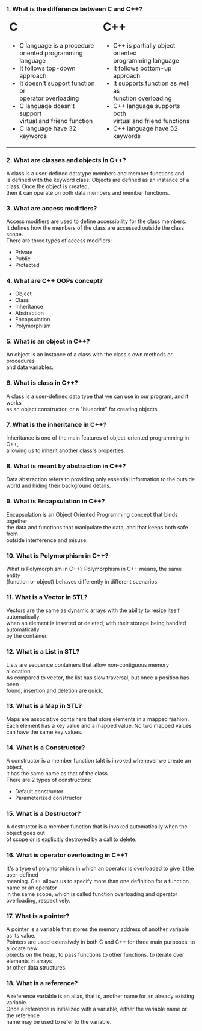 ### 1. What is the difference between C and C++?

<table border="0">
 <tr>
 <td><b style="font-size:30px">C </b></td>
    <td><b style="font-size:30px">C++</b></td>
 </tr>
 <tr>
    <td>
    	<ul>
        	<li> C language is a procedure <br> oriented programming language </li>
  		<li> It follows top-down approach</li>
  		<li> It doesn't support function or <br> operator overloading </li>
            	<li> C language doesn't support <br> virtual and friend function </li>
  		<li> C language have 32 keywords </li>
	</ul>
   </td>
   <td>
    	<ul>
  		<li> C++ is partially object oriented <br> programming language </li>
  		<li> It follows bottom-up approach </li>
  		<li> It supports function as well as <br> function overloading </li>
            	<li> C++ language supports both <br> virtual and friend functions </li>
  		<li> C++ language have 52 keywords</li>
	</ul>
  </td>
</tr>
</table>

### 2. What are classes and objects in C++?

 A class is a user-defined datatype members and member functions and <br> is defined with the keyword class.
 Objects are defined as an instance of a class. Once the object is created, <br> then it can operate on both data members and member functions.

### 3. What are access modifiers?

Access modifiers are used to define accessibility for the class members. <br> It defines how the members of the class are accessed outside the class scope. <br> There are three types of access modifiers: 
* Private
* Public
* Protected

### 4. What are C++ OOPs concept? 
* Object
* Class
* Inheritance 
* Abstraction
* Encapsulation 
* Polymorphism 

### 5. What is an object in C++?
An object is an instance of a class with the class's own methods or procedures <br> and data variables.

### 6. What is class in C++?
A class is a user-defined data type that we can use in our program, and it works <br> as an object constructor, or a "blueprint" for creating objects. 

### 7. What is the inheritance in C++?
Inheritance is one of the main features of object-oriented programming in C++, <br> allowing us to inherit another class's properties.

### 8. What is meant by abstraction in C++? 
Data abstraction refers to providing only essential information to the outside <br> world and hiding their background details.

### 9. What is Encapsulation in C++?
Encapsulation is an Object Oriented Programming concept that binds together <br> the data and functions that manipulate the data, and that keeps both safe from <br> outside interference and misuse.

### 10. What is Polymorphism in C++?
What is Polymorphism in C++? Polymorphism in C++ means, the same entity <br>(function or object) behaves differently in different scenarios.

### 11. What is a Vector in STL?
Vectors are the same as dynamic arrays with the ability to resize itself automatically <br> when an element is inserted or deleted, with their storage being handled automatically <br> by the container.

### 12. What is a List in STL?
Lists are sequence containers that allow non-contiguous memory allocation. <br> As compared to vector, the list has slow traversal, but once a position has been <br> found, insertion and deletion are quick.

### 13. What is a Map in STL?
Maps are associative containers that store elements in a mapped fashion. <br> Each element has a key value and a mapped value. No two mapped values <br> can have the same key values.

### 14. What is a Constructor?
A constructor is a member function taht is invoked whenever we create an object, <br> it has the same name as that of the class. <br> There are 2 types of constructors:
* Default constructor 
* Parameterized constructor 

### 15. What is a Destructor?
A destructor is a member function that is invoked automatically when the object goes out <br> of scope or is explicitly destroyed by a call to delete.

### 16. What is operator overloading in C++?
It's a type of polymorphism in which an operator is overloaded to give it the user-defined <br> meaning. C++ allows us to specify more than one definition for a function name or an operator <br> in the same scope, which is called function overloading and operator overloading, respectively.

### 17. What is a pointer?
A pointer is a variable that stores the memory address of another variable as its value. <br> Pointers are used extensively in both C and C++ for three main purposes: to allocate new <br> objects on the heap, to pass functions to other functions. to iterate over elements in arrays <br> or other data structures.

### 18. What is a reference?

A reference variable is an alias, that is, another name for an already existing variable. <br> Once a reference is initialized with a variable, either the variable name or the reference <br> name may be used to refer to the variable.
